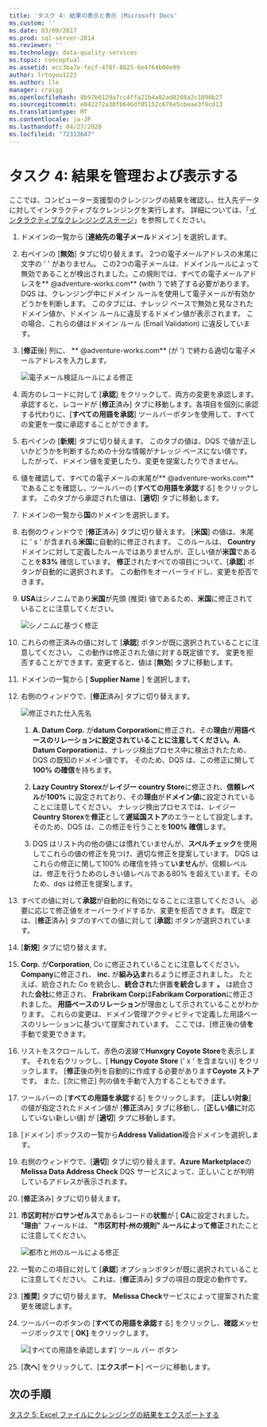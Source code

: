 ```yaml
---
title: 'タスク 4: 結果の表示と表示 |Microsoft Docs'
ms.custom: ''
ms.date: 03/09/2017
ms.prod: sql-server-2014
ms.reviewer: ''
ms.technology: data-quality-services
ms.topic: conceptual
ms.assetid: ecc3ba7e-fecf-478f-8825-6e4764b00e99
author: lrtoyou1223
ms.author: lle
manager: craigg
ms.openlocfilehash: 8b97b0129a7cc4ffa21b4a82ad0208a2c1890b27
ms.sourcegitcommit: e042272a38fb646df05152c676e5cbeae3f9cd13
ms.translationtype: MT
ms.contentlocale: ja-JP
ms.lasthandoff: 04/27/2020
ms.locfileid: "72313647"
---
```

# <a name="task-4-manaing-and-viewing-results"></a>タスク 4: 結果を管理および表示する
  ここでは、コンピューター支援型のクレンジングの結果を確認し、仕入先データに対してインタラクティブなクレンジングを実行します。 詳細については、「[インタラクティブなクレンジングステージ](https://msdn.microsoft.com/library/hh213061.aspx#Interactive)」を参照してください。  
  
1.  ドメインの一覧から [**連絡先の電子メール**ドメイン] を選択します。  
  
2.  右ペインの [**無効**] タブに切り替えます。 2つの電子メールアドレスの末尾に文字の ' ' がありません。 この2つの電子メールは、ドメインルールによって無効であることが検出されました。この規則では、すべての電子メールアドレスを** \@adventure-works.com** (with ') で終了する必要があります。 DQS は、クレンジング中にドメイン ルールを使用して電子メールが有効かどうかを判断します。 このタブには、ナレッジ ベースで無効と見なされたドメイン値か、ドメイン ルールに違反するドメイン値が表示されます。 この場合、これらの値はドメイン ルール (Email Validation) に違反しています。  
  
3.  [**修正**後] 列に、 ** \@adventure-works.com** (が ') で終わる適切な電子メールアドレスを入力します。  
  
     ![電子メール検証ルールによる修正](../../2014/tutorials/media/et-managingandviewingresults-01.jpg "電子メール検証ルールによる修正")  
  
4.  両方のレコードに対して [**承認**] をクリックして、両方の変更を承認します。 承認すると、レコードが [**修正**済み] タブに移動します。各項目を個別に承認する代わりに、[**すべての用語を承認**] ツールバーボタンを使用して、すべての変更を一度に承認することができます。  
  
5.  右ペインの [**新規**] タブに切り替えます。 このタブの値は、DQS で値が正しいかどうかを判断するための十分な情報がナレッジ ベースにない値です。 したがって、ドメイン値を変更したり、変更を提案したりできません。  
  
6.  値を確認して、すべての電子メールの末尾が** \@adventure-works.com**であることを確認し、ツールバーの [**すべての用語を承認**する] をクリックします。 このタブから承認された値は、[**適切**] タブに移動します。  
  
7.  ドメインの一覧から**国**のドメインを選択します。  
  
8.  右側のウィンドウで [**修正**済み] タブに切り替えます。 [**米国**] の値は、末尾に ' s ' が含まれる**米国**に自動的に修正されます。 このルールは、 **Country**ドメインに対して定義したルールではありませんが、正しい値が**米国**であることを**83%** 確信しています。 **修正**されたすべての項目について、[**承認**] ボタンが自動的に選択されます。 この動作をオーバーライドし、変更を拒否できます。  
  
9. **USA**はシノニムであり**米国**が先頭 (推奨) 値であるため、**米国**に修正されていることに注意してください。  
  
     ![シノニムに基づく修正](../../2014/tutorials/media/et-managingandviewingresults-02.jpg "シノニムに基づく修正")  
  
10. これらの修正済みの値に対して [**承認**] ボタンが既に選択されていることに注意してください。 この動作は修正された値に対する既定値です。 変更を拒否することができます。変更すると、値は [**無効**] タブに移動します。  
  
11. ドメインの一覧から [ **Supplier Name** ] を選択します。  
  
12. 右側のウィンドウで、[**修正**済み] タブに切り替えます。  
  
     ![修正された仕入先名](../../2014/tutorials/media/et-managingandviewingresults-03.jpg "修正された仕入先名")  
  
    1.  **A. Datum Corp.** が**datum Corporation**に修正され、その**理由**が**用語ベースのリレーションに設定されていることに注意してください。A. Datum Corporation**は、ナレッジ検出プロセス中に検出されたため、DQS の既知のドメイン値です。 そのため、DQS は、この修正に関して**100% の確信**を持ちます。  
  
    2.  **Lazy Country Storex**が**レイジー country Store**に修正され、**信頼レベル**が**100%** に設定されており、その**理由**が**ドメイン値**に設定されていることに注意してください。 ナレッジ検出プロセスでは、レイジー **Country Storex**を**修正**として**遅延国ストア**のエラーとして設定します。そのため、DQS は、この修正を行うことを**100% 確信**します。  
  
    3.  DQS はリスト内の他の値には慣れていませんが、**スペルチェック**を使用してこれらの値の修正を見つけ、適切な修正を提案しています。 DQS はこれらの修正に関して100% の確信を持って**いません**が、信頼レベルは、修正を行うためのしきい値レベルである80% を超えています。そのため、dqs は修正を提案します。  
  
13. すべての値に対して**承認**が自動的に有効になることに注意してください。 必要に応じて修正値をオーバーライドするか、変更を拒否できます。 既定では、[**修正**済み] タブのすべての値に対して [**承認**] ボタンが選択されています。  
  
14. [**新規**] タブに切り替えます。  
  
15. **Corp.** が**Corporation**, Co に修正されていることに注意**し**てください。 **Company**に修正され、 **inc.** が**組み込ま**れるように修正されました。 たとえば、統合された Co を統合し、**統合され**た併置**を統合し**ます **。** は統合された**会社**に修正され、 **Frabrikam Corp**は**Fabrikam Corporation**に修正されました。  **用語ベースのリレーション**が理由として示されていることがわかります。 これらの変更は、ドメイン管理アクティビティで定義した用語ベースのリレーションに基づいて提案されています。 ここでは、[修正後の値**を**手動で変更できます。  
  
16. リストをスクロールして、赤色の波線で**Hunxgry Coyote Store**を表示します。 それを右クリックし、[ **Hungy Coyote Store** (' x ' を含まない)] をクリックします。 [**修正**後の列を自動的に作成する必要があります**Coyote ストア**です。 また、[次に修正] 列の値を手動で入力することもできます。  
  
17. ツールバーの [**すべての用語を承認**する] をクリックします。 [**正しい対象**] の値が指定されたドメイン値が [**修正**済み] タブに移動し、[**正しい値に**対応していない新しい値] が [**適切**] タブに移動します。  
  
18. [ドメイン] ボックスの一覧から**Address Validation**複合ドメインを選択します。  
  
19. 右側のウィンドウで、[**適切**] タブに切り替えます。**Azure Marketplace**の**Melissa Data Address Check** DQS サービスによって、正しいことが判明しているアドレスが表示されます。  
  
20. [**修正**済み] タブに切り替えます。  
  
21. **市区町村**が**ロサンゼルス**であるレコードの**状態**が [ **CA**に設定されました。 "**理由**" フィールドは、 **"市区町村-州の規則" ルールによって修正**されたことに注意してください。  
  
     ![都市と州のルールによる修正](../../2014/tutorials/media/et-managingandviewingresults-04.jpg "都市と州のルールによる修正")  
  
22. 一覧のこの項目に対して [**承認**] オプションボタンが既に選択されていることに注意してください。 これは、[**修正**済み] タブの項目の既定の動作です。  
  
23. [**推奨**] タブに切り替えます。 **Melissa Check**サービスによって提案された変更を確認します。  
  
24. ツールバーのボタンの [**すべての用語を承認**する] をクリックし、**確認**メッセージボックスで [ **OK]** をクリックします。  
  
     ![[すべての用語を承認します] ツール バー ボタン](../../2014/tutorials/media/et-managingandviewingresults-05.jpg "[すべての用語を承認します] ツール バー ボタン")  
  
25. [**次へ**] をクリックして、[**エクスポート**] ページに移動します。  
  
## <a name="next-step"></a>次の手順  
 [タスク 5: Excel ファイルにクレンジングの結果をエクスポートする](../../2014/tutorials/task-5-exporting-cleansing-results-to-an-excel-file.md)  
  
  
